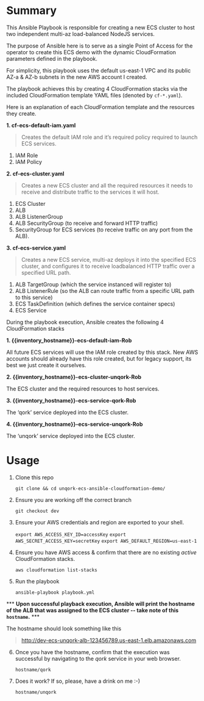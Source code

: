 # Summary

This Ansible Playbook is responsible for creating a new ECS cluster to host two independent multi-az load-balanced NodeJS services. 

The purpose of Ansible here is to serve as a single Point of Access for the operator to create this ECS demo with the dynamic CloudFormation parameters defined in the playbook.

For simplicity, this playbook uses the default us-east-1 VPC and its public AZ-a & AZ-b subnets in the new AWS account I created.

The playbook achieves this by creating 4 CloudFormation stacks via the included CloudFormation template YAML files (denoted by `cf-*.yaml`).

Here is an explanation of each CloudFormation template and the resources they create.

**1. cf-ecs-default-iam.yaml**

>Creates the default IAM role and it’s required policy required to launch ECS services.

1. IAM Role
2. IAM Policy

**2. cf-ecs-cluster.yaml**

>Creates a new ECS cluster and all the required resources it needs to receive and distribute traffic to the services it will host. 

1. ECS Cluster
2. ALB
3. ALB ListenerGroup
4. ALB SecurityGroup (to receive and forward HTTP traffic)
5. SecurityGroup for ECS services (to receive traffic on any port from the ALB). 

**3. cf-ecs-service.yaml**

>Creates a new ECS service, multi-az deploys it into the specified ECS cluster, and configures it to receive loadbalanced HTTP traffic over a specified URL path. 

1. ALB TargetGroup (which the service instanced will register to)
2. ALB ListenerRule (so the ALB can route traffic from a specific URL path to this service)
3. ECS TaskDefinition (which defines the service container specs)
4. ECS Service 


During the playbook execution, Ansible creates the following 4 CloudFormation stacks

**1. {{inventory_hostname}}-ecs-default-iam-Rob**

All future ECS services will use the IAM role created by this stack.
New AWS accounts should already have this role created, but for legacy support, its best we just create it ourselves.

**2. {{inventory_hostname}}-ecs-cluster-unqork-Rob**

The ECS cluster and the required resources to host services.

**3. {{inventory_hostname}}-ecs-service-qork-Rob**

The ‘qork’ service deployed into the ECS cluster.

**4. {{inventory_hostname}}-ecs-service-unqork-Rob**

The ‘unqork’ service deployed into the ECS cluster.


# Usage


1. Clone this repo

      `git clone && cd unqork-ecs-ansible-cloudformation-demo/`

2. Ensure you are working off the correct branch

      `git checkout dev`

3. Ensure your AWS credentials and region are exported to your shell. 

      `export AWS_ACCESS_KEY_ID=accessKey`
      `export AWS_SECRET_ACCESS_KEY=secretKey`
      `export AWS_DEFAULT_REGION=us-east-1`

4. Ensure you have AWS access & confirm that there are no existing *active* CloudFormation stacks.

      `aws cloudformation list-stacks`

5. Run the playbook

      `ansible-playbook playbook.yml`


\*\*\* **Upon successful playback execution, Ansible will print the hostname of the ALB that was assigned to the ECS cluster -- take note of this `hostname`.** \*\*\* 

The hostname should look something like this
>http://dev-ecs-unqork-alb-123456789.us-east-1.elb.amazonaws.com

6. Once you have the hostname, confirm that the execution was successful by navigating to the *qork* service in your web browser.

      `hostname/qork`

7. Does it work? If so, please, have a drink on me :-)

      `hostname/unqork`

